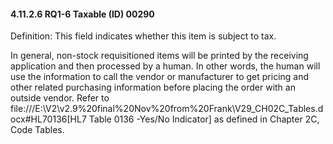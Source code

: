 #### 4.11.2.6 RQ1-6 Taxable (ID) 00290

Definition: This field indicates whether this item is subject to tax.

In general, non-stock requisitioned items will be printed by the receiving application and then processed by a human. In other words, the human will use the information to call the vendor or manufacturer to get pricing and other related purchasing information before placing the order with an outside vendor. Refer to file:///E:\V2\v2.9%20final%20Nov%20from%20Frank\V29_CH02C_Tables.docx#HL70136[HL7 Table 0136 -Yes/No Indicator] as defined in Chapter 2C, Code Tables.
